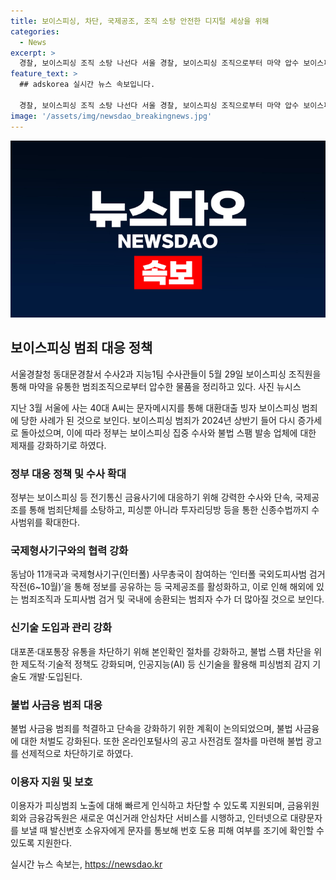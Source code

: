 ```yaml
---
title: 보이스피싱, 차단, 국제공조, 조직 소탕 안전한 디지털 세상을 위해
categories:
  - News
excerpt: >
  경찰, 보이스피싱 조직 소탕 나선다 서울 경찰, 보이스피싱 조직으로부터 마약 압수 보이스피싱 범죄, 2024년 상반기 다시 급증세 대환대출 빙자 피싱 61% 급증 정부, 보이스피싱 및 불법 스팸에 대한 수사와 제재 강화 국제형사기구 참여로 국제공조 활성화 신종수법까지 수사범위 확대, 명의도용 예방 등 정책 강화 불법 사금융 범죄에 대한 처벌도 강화 AI 등 신기술 활용해 피싱범죄 감지 기술 개발, 도입 일반 서민 대상 불법 사금융 접근 경로 단속 강화 ※본 요약문은 경찰, 보이스피싱 조직 소탕 나선다 기사를 요약한 것입니다.
feature_text: >
  ## adskorea 실시간 뉴스 속보입니다.

  경찰, 보이스피싱 조직 소탕 나선다 서울 경찰, 보이스피싱 조직으로부터 마약 압수 보이스피싱 범죄, 2024년 상반기 다시 급증세 대환대출 빙자 피싱 61% 급증 정부, 보이스피싱 및 불법 스팸에 대한 수사와 제재 강화 국제형사기구 참여로 국제공조 활성화 신종수법까지 수사범위 확대, 명의도용 예방 등 정책 강화 불법 사금융 범죄에 대한 처벌도 강화 AI 등 신기술 활용해 피싱범죄 감지 기술 개발, 도입 일반 서민 대상 불법 사금융 접근 경로 단속 강화 ※본 요약문은 경찰, 보이스피싱 조직 소탕 나선다 기사를 요약한 것입니다.
image: '/assets/img/newsdao_breakingnews.jpg'
---
```


<p><img src="/assets/img/newsdao_breakingnews.jpg" alt="adskorea 속보" /></p>

<h2 data-ke-size="size26">보이스피싱 범죄 대응 정책</h2>

<p data-ke-size="size16">서울경찰청 동대문경찰서 수사2과 지능1팀 수사관들이 5월 29일 보이스피싱 조직원을 통해 마약을 유통한 범죄조직으로부터 압수한 물품을 정리하고 있다. 사진 뉴시스</p>

<p data-ke-size="size16">지난 3월 서울에 사는 40대 A씨는 문자메시지를 통해 대환대출 빙자 보이스피싱 범죄에 당한 사례가 된 것으로 보인다. 보이스피싱 범죄가 2024년 상반기 들어 다시 증가세로 돌아섰으며, 이에 따라 정부는 보이스피싱 집중 수사와 불법 스팸 발송 업체에 대한 제재를 강화하기로 하였다.</p>

<h3 data-ke-size="size24">정부 대응 정책 및 수사 확대</h3>

<p data-ke-size="size16">정부는 보이스피싱 등 전기통신 금융사기에 대응하기 위해 강력한 수사와 단속, 국제공조를 통해 범죄단체를 소탕하고, 피싱뿐 아니라 투자리딩방 등을 통한 신종수법까지 수사범위를 확대한다.</p>

<h3 data-ke-size="size24">국제형사기구와의 협력 강화</h3>

<p data-ke-size="size16">동남아 11개국과 국제형사기구(인터폴) 사무총국이 참여하는 ‘인터폴 국외도피사범 검거 작전(6~10월)’을 통해 정보를 공유하는 등 국제공조를 활성화하고, 이로 인해 해외에 있는 범죄조직과 도피사범 검거 및 국내에 송환되는 범죄자 수가 더 많아질 것으로 보인다.</p>

<h3 data-ke-size="size24">신기술 도입과 관리 강화</h3>

<p data-ke-size="size16">대포폰·대포통장 유통을 차단하기 위해 본인확인 절차를 강화하고, 불법 스팸 차단을 위한 제도적·기술적 정책도 강화되며, 인공지능(AI) 등 신기술을 활용해 피싱범죄 감지 기술도 개발·도입된다.</p>

<h3 data-ke-size="size24">불법 사금융 범죄 대응</h3>

<p data-ke-size="size16">불법 사금융 범죄를 척결하고 단속을 강화하기 위한 계획이 논의되었으며, 불법 사금융에 대한 처벌도 강화된다. 또한 온라인포털사의 공고 사전검토 절차를 마련해 불법 광고를 선제적으로 차단하기로 하였다.</p>

<h3 data-ke-size="size24">이용자 지원 및 보호</h3>

<p data-ke-size="size16">이용자가 피싱범죄 노출에 대해 빠르게 인식하고 차단할 수 있도록 지원되며, 금융위원회와 금융감독원은 새로운 여신거래 안심차단 서비스를 시행하고, 인터넷으로 대량문자를 보낼 때 발신번호 소유자에게 문자를 통보해 번호 도용 피해 여부를 조기에 확인할 수 있도록 지원한다.</p>
실시간 뉴스 속보는, <a href="https://newsdao.kr" rel="dofollow">https://newsdao.kr</a>


